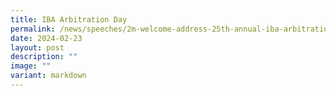 ```yaml
---
title: IBA Arbitration Day
permalink: /news/speeches/2m-welcome-address-25th-annual-iba-arbitration-day/
date: 2024-02-23
layout: post
description: ""
image: ""
variant: markdown
---
```

